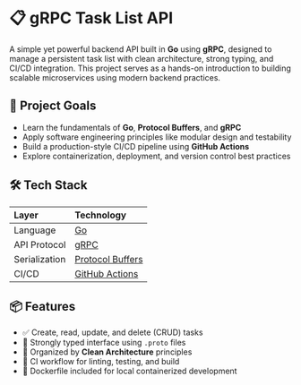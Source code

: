 # 📋 gRPC Task List API

A simple yet powerful backend API built in **Go** using **gRPC**, designed to manage a persistent task list with clean architecture, strong typing, and CI/CD integration. This project serves as a hands-on introduction to building scalable microservices using modern backend practices.

## 🚀 Project Goals

- Learn the fundamentals of **Go**, **Protocol Buffers**, and **gRPC**
- Apply software engineering principles like modular design and testability
- Build a production-style CI/CD pipeline using **GitHub Actions**
- Explore containerization, deployment, and version control best practices

## 🛠️ Tech Stack

| Layer | Technology |
|:--|:--|
| Language | [Go](https://www.google.com/search?q=golang+programming+language) |
| API Protocol | [gRPC](https://www.google.com/search?q=grpc+remote+procedure+call+explained) |
| Serialization | [Protocol Buffers](https://www.google.com/search?q=protobuf+vs+json+performance) |
| CI/CD | [GitHub Actions](https://www.google.com/search?q=github+actions+ci+cd+golang) |


## 📦 Features

- ✅ Create, read, update, and delete (CRUD) tasks
- 🧠 Strongly typed interface using `.proto` files
- 📂 Organized by **Clean Architecture** principles
- 🔁 CI workflow for linting, testing, and build
- 🐳 Dockerfile included for local containerized development

